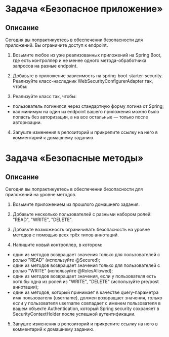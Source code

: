 # Задача «Безопасное приложение»
## Описание

Сегодня вы попрактикуетесь в обеспечении безопасности для приложений. Вы ограничите доступ к endpoint.

1. Возьмите любое из уже реализованных приложений на Spring Boot, где есть контроллер и не менее одного метода-обработчика запросов на разные endpoint.

2. Добавьте в приложение зависимость на spring-boot-starter-security.
   Реализуйте класс-наследник WebSecurityConfigurerAdapter так, чтобы:

3. Реализуйте класс так, чтобы:

- пользователь логинился через стандартную форму логина от Spring;
- как минимум на один из endpoint вашего приложения можно было попасть без авторизации, а на все остальные — только после авторизации.
4. Запуште изменения в репозиторий и прикрепите ссылку на него в комментарий к домашнему заданию.


# Задача «Безопасные методы»
## Описание

Сегодня вы попрактикуетесь в обеспечении безопасности для приложений на уровне методов.

1. Возьмите приложением из прошлого домашнего задания.

2. Добавьте несколько пользователей с разными набором ролей: "READ", "WRITE", "DELETE".

3. Добавьте возможность ограничивать безопасность на уровне методов с помощью всех трёх типов аннотаций.

4. Напишите новый контроллер, в котором:

- один из методов возвращает значения только для пользователей с ролью "READ" (используйте @Secured);
- один из методов возвращает значения только для пользователей с ролью "WRITE" (используйте @RolesAllowed);
- один из методов возвращает значения, если у пользователя есть хотя бы одна из ролей из "WRITE", "DELETE" (используйте pre/post аннотации);
- один из методов, который принимает в качестве query-параметра имя пользователя (username), должен возвращает значения, только если у пользователя username совпадает с именем пользователя в вашем объекте Authentication, который Spring security сохраняет в SecurityContextHolder после успешной аутентификации.
5. Запуште изменения в репозиторий и прикрепите ссылку на него в комментарий к домашнему заданию.